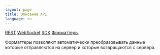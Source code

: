 ```yaml
---
layout: page
title: Описание API
language: ru
---
```


<div class="page-tab-list">
    <a href="/ru/docs/client-api" class="page-tab">REST</a>
    <a href="/ru/docs/client-api/websocket" class="page-tab">WebSocket</a>
    <a href="/ru/docs/client-api/sdk" class="page-tab">SDK</a>
    <a href="/ru/docs/client-api/formatters" class="page-tab page-tab--active">Форматтеры</a>
</div>

Форматтеры позволяют автоматически преобразовывать данные которые отправляются на сервер и которые возвращаются с сервера.

